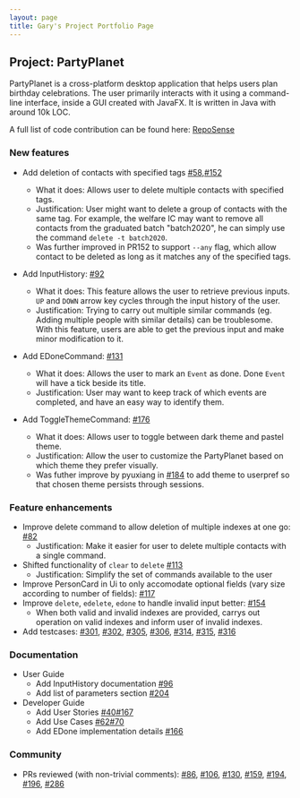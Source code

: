 ```yaml
---
layout: page
title: Gary's Project Portfolio Page
---
```


## Project: PartyPlanet

PartyPlanet is a cross-platform desktop application that helps users plan birthday celebrations.
The user primarily interacts with it using a command-line interface, inside a GUI created with JavaFX.
It is written in Java with around 10k LOC.

A full list of code contribution can be found here:
[RepoSense](https://nus-cs2103-ay2021s2.github.io/tp-dashboard/?search=garyljj&breakdown=true)

### New features

- Add deletion of contacts with specified tags [\#58](https://github.com/AY2021S2-CS2103-W16-3/tp/pull/58),[\#152](https://github.com/AY2021S2-CS2103-W16-3/tp/pull/152)
  * What it does: Allows user to delete multiple contacts with specified tags.
  * Justification: User might want to delete a group of contacts with the same tag. For example, the welfare IC may want to remove all contacts from the graduated batch "batch2020", he can simply use the command `delete -t batch2020`.
  * Was further improved in PR152 to support `--any` flag, which allow contact to be deleted as long as it matches any of the specified tags.

- Add InputHistory: [\#92](https://github.com/AY2021S2-CS2103-W16-3/tp/pull/92)
  * What it does: This feature allows the user to retrieve previous inputs.<br>
  `UP` and `DOWN` arrow key cycles through the input history of the user.
  * Justification: Trying to carry out multiple similar commands (eg. Adding multiple people with similar details) can be troublesome. With this feature, users are able to get the previous input and make minor modification to it.

- Add EDoneCommand: [\#131](https://github.com/AY2021S2-CS2103-W16-3/tp/pull/131)
  * What it does: Allows the user to mark an `Event` as done. Done `Event` will have a tick beside its title.
  * Justification: User may want to keep track of which events are completed, and have an easy way to identify them.

- Add ToggleThemeCommand: [\#176](https://github.com/AY2021S2-CS2103-W16-3/tp/pull/176)
  * What it does: Allows user to toggle between dark theme and pastel theme.
  * Justification: Allow the user to customize the PartyPlanet based on which theme they prefer visually.
  * Was futher improve by pyuxiang in [\#184](https://github.com/AY2021S2-CS2103-W16-3/tp/pull/184) to add theme to userpref so that chosen theme persists through sessions.

### Feature enhancements

- Improve delete command to allow deletion of multiple indexes at one go: [\#82](https://github.com/AY2021S2-CS2103-W16-3/tp/pull/82)
  * Justification: Make it easier for user to delete multiple contacts with a single command.
- Shifted functionality of `clear` to `delete` [\#113](https://github.com/AY2021S2-CS2103-W16-3/tp/pull/113)
  * Justification: Simplify the set of commands available to the user
- Improve PersonCard in Ui to only accomodate optional fields (vary size according to number of fields): [\#117](https://github.com/AY2021S2-CS2103-W16-3/tp/pull/117)
- Improve `delete`, `edelete`, `edone` to handle invalid input better: [\#154](https://github.com/AY2021S2-CS2103-W16-3/tp/pull/154)
  * When both valid and invalid indexes are provided, carrys out operation on valid indexes and inform user of invalid indexes.
- Add testcases:
  [\#301](https://github.com/AY2021S2-CS2103-W16-3/tp/pull/301),
  [\#302](https://github.com/AY2021S2-CS2103-W16-3/tp/pull/302),
  [\#305](https://github.com/AY2021S2-CS2103-W16-3/tp/pull/305),
  [\#306](https://github.com/AY2021S2-CS2103-W16-3/tp/pull/306),
  [\#314](https://github.com/AY2021S2-CS2103-W16-3/tp/pull/314),
  [\#315](https://github.com/AY2021S2-CS2103-W16-3/tp/pull/315),
  [\#316](https://github.com/AY2021S2-CS2103-W16-3/tp/pull/316)

### Documentation

- User Guide
  - Add InputHistory documentation [\#96](https://github.com/AY2021S2-CS2103-W16-3/tp/pull/96)
  - Add list of parameters section [\#204](https://github.com/AY2021S2-CS2103-W16-3/tp/pull/204)
- Developer Guide
  - Add User Stories [\#40](https://github.com/AY2021S2-CS2103-W16-3/tp/pull/40)[\#167](https://github.com/AY2021S2-CS2103-W16-3/tp/pull/167)
  - Add Use Cases [\#62](https://github.com/AY2021S2-CS2103-W16-3/tp/pull/62)[\#70](https://github.com/AY2021S2-CS2103-W16-3/tp/pull/70)
  - Add EDone implementation details [\#166](https://github.com/AY2021S2-CS2103-W16-3/tp/pull/166)

### Community

- PRs reviewed (with non-trivial comments):
  [\#86](https://github.com/AY2021S2-CS2103-W16-3/tp/pull/86),
  [\#106](https://github.com/AY2021S2-CS2103-W16-3/tp/pull/106),
  [\#130](https://github.com/AY2021S2-CS2103-W16-3/tp/pull/130),
  [\#159](https://github.com/AY2021S2-CS2103-W16-3/tp/pull/159),
  [\#194](https://github.com/AY2021S2-CS2103-W16-3/tp/pull/194),
  [\#196](https://github.com/AY2021S2-CS2103-W16-3/tp/pull/196),
  [\#286](https://github.com/AY2021S2-CS2103-W16-3/tp/pull/286)
